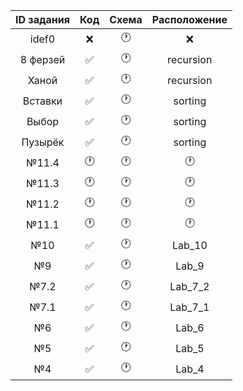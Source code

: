 | ID задания | Код | Схема | Расположение |                                                 
| :----: | :----: | :----: | :----: |
| idef0 | ❌ | 🕐 | ❌ |
| 8 ферзей | ✅ | 🕐 | recursion |
| Ханой | ✅ | 🕐 | recursion |
| Вставки | ✅ | 🕐 | sorting |
| Выбор | ✅ | 🕐 | sorting |
| Пузырёк | ✅ | 🕐 | sorting |
| №11.4 | 🕐 | 🕐 | 🕐 |
| №11.3 | 🕐 | 🕐 | 🕐 |
| №11.2 | 🕐 | 🕐 | 🕐 |
| №11.1 | 🕐 | 🕐 | 🕐 |
| №10 | ✅ | 🕐 | Lab_10 |
| №9 | ✅ | 🕐 | Lab_9 |
| №7.2 | ✅ | 🕐 | Lab_7_2 |
| №7.1 | ✅ | 🕐 | Lab_7_1 |
| №6 | ✅ | 🕐 | Lab_6 |
| №5 | ✅ | 🕐 | Lab_5 |
| №4 | ✅ | 🕐 | Lab_4 |
